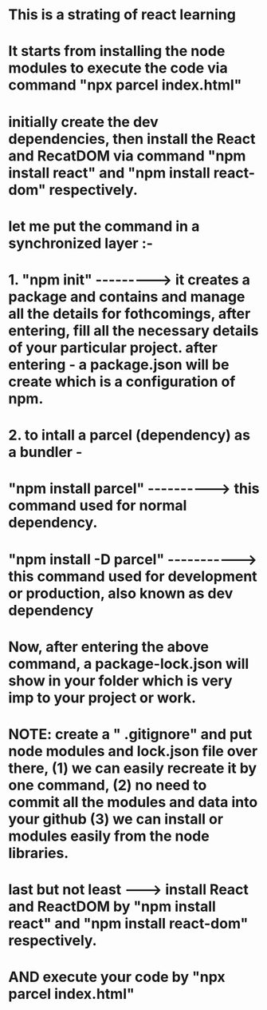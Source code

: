 # This is a strating of react learning

# It starts from installing the node modules to execute the code via command "npx parcel index.html" 

# initially create the dev dependencies, then install the React and RecatDOM via command "npm install react" and "npm install react-dom" respectively. 

# let me put the command in a synchronized layer :- 

# 1. "npm init"  ---------> it creates a package and contains and manage all the details for fothcomings, after entering, fill all the necessary details of your particular project. after entering - a package.json will be create which is a configuration of npm.
# 2. to intall a parcel (dependency) as a bundler - 
# "npm install parcel" ----------> this command used for normal dependency.
# "npm install -D parcel" -----------> this command used for development or production, also known as dev dependency 
# Now, after entering the above command, a package-lock.json will show in your folder which is very imp to your project or work. 
# NOTE: create a " .gitignore" and put node modules and lock.json file over there, (1) we can easily recreate it by one command, (2) no need to commit all the modules and data into your github (3) we can install or modules easily from the node libraries.
# last but not least ---> install React and ReactDOM by "npm install react" and "npm install react-dom" respectively. 

# AND execute your code by "npx parcel index.html" 
